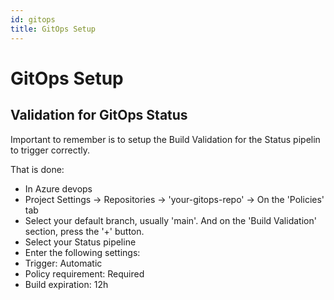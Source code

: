 ```yaml
---
id: gitops
title: GitOps Setup
---
```


# GitOps Setup

## Validation for GitOps Status

Important to remember is to setup the Build Validation for the Status pipelin to trigger correctly.

That is done:
- In Azure devops
- Project Settings -> Repositories -> 'your-gitops-repo' -> On the 'Policies' tab
- Select your default branch, usually 'main'. And on the 'Build Validation' section, press the '+' button.
- Select your Status pipeline
- Enter the following settings:
- Trigger: Automatic
- Policy requirement: Required
- Build expiration: 12h